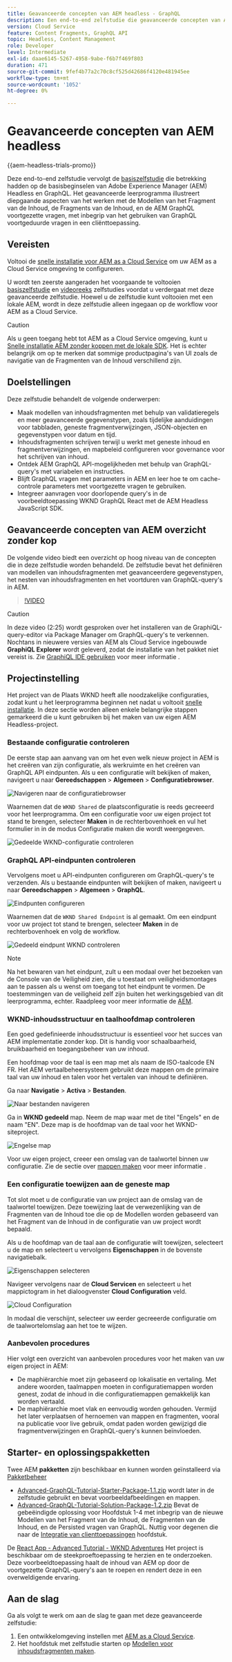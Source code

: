 ```yaml
---
title: Geavanceerde concepten van AEM headless - GraphQL
description: Een end-to-end zelfstudie die geavanceerde concepten van Adobe Experience Manager (AEM) GraphQL APIs illustreert.
version: Cloud Service
feature: Content Fragments, GraphQL API
topic: Headless, Content Management
role: Developer
level: Intermediate
exl-id: daae6145-5267-4958-9abe-f6b7f469f803
duration: 471
source-git-commit: 9fef4b77a2c70c8cf525d42686f4120e481945ee
workflow-type: tm+mt
source-wordcount: '1052'
ht-degree: 0%

---
```


# Geavanceerde concepten van AEM headless

{{aem-headless-trials-promo}}

Deze end-to-end zelfstudie vervolgt de [basiszelfstudie](../multi-step/overview.md) die betrekking hadden op de basisbeginselen van Adobe Experience Manager (AEM) Headless en GraphQL. Het geavanceerde leerprogramma illustreert diepgaande aspecten van het werken met de Modellen van het Fragment van de Inhoud, de Fragments van de Inhoud, en de AEM GraphQL voortgezette vragen, met inbegrip van het gebruiken van GraphQL voortgeduurde vragen in een cliënttoepassing.

## Vereisten

Voltooi de [snelle installatie voor AEM as a Cloud Service](../quick-setup/cloud-service.md) om uw AEM as a Cloud Service omgeving te configureren.

U wordt ten zeerste aangeraden het voorgaande te voltooien [basiszelfstudie](../multi-step/overview.md) en [videoreeks](../video-series/modeling-basics.md) zelfstudies voordat u verdergaat met deze geavanceerde zelfstudie. Hoewel u de zelfstudie kunt voltooien met een lokale AEM, wordt in deze zelfstudie alleen ingegaan op de workflow voor AEM as a Cloud Service.

>[!CAUTION]
>
>Als u geen toegang hebt tot AEM as a Cloud Service omgeving, kunt u [Snelle installatie AEM zonder koppen met de lokale SDK](https://experienceleague.adobe.com/docs/experience-manager-learn/getting-started-with-aem-headless/graphql/quick-setup/local-sdk.html). Het is echter belangrijk om op te merken dat sommige productpagina&#39;s van UI zoals de navigatie van de Fragmenten van de Inhoud verschillend zijn.



## Doelstellingen

Deze zelfstudie behandelt de volgende onderwerpen:

* Maak modellen van inhoudsfragmenten met behulp van validatieregels en meer geavanceerde gegevenstypen, zoals tijdelijke aanduidingen voor tabbladen, geneste fragmentverwijzingen, JSON-objecten en gegevenstypen voor datum en tijd.
* Inhoudsfragmenten schrijven terwijl u werkt met geneste inhoud en fragmentverwijzingen, en mapbeleid configureren voor governance voor het schrijven van inhoud.
* Ontdek AEM GraphQL API-mogelijkheden met behulp van GraphQL-query&#39;s met variabelen en instructies.
* Blijft GraphQL vragen met parameters in AEM en leer hoe te om cache-controle parameters met voortgezette vragen te gebruiken.
* Integreer aanvragen voor doorlopende query&#39;s in de voorbeeldtoepassing WKND GraphQL React met de AEM Headless JavaScript SDK.

## Geavanceerde concepten van AEM overzicht zonder kop

De volgende video biedt een overzicht op hoog niveau van de concepten die in deze zelfstudie worden behandeld. De zelfstudie bevat het definiëren van modellen van inhoudsfragmenten met geavanceerdere gegevenstypen, het nesten van inhoudsfragmenten en het voortduren van GraphQL-query&#39;s in AEM.

>[!VIDEO](https://video.tv.adobe.com/v/340035?quality=12&learn=on)

>[!CAUTION]
>
>In deze video (2:25) wordt gesproken over het installeren van de GraphiQL-query-editor via Package Manager om GraphQL-query&#39;s te verkennen. Nochtans in nieuwere versies van AEM als Cloud Service ingebouwde **GraphiQL Explorer** wordt geleverd, zodat de installatie van het pakket niet vereist is. Zie [GraphiQL IDE gebruiken](https://experienceleague.adobe.com/docs/experience-manager-cloud-service/content/headless/graphql-api/graphiql-ide.html) voor meer informatie .


## Projectinstelling

Het project van de Plaats WKND heeft alle noodzakelijke configuraties, zodat kunt u het leerprogramma beginnen net nadat u voltooit [snelle installatie](../quick-setup/cloud-service.md). In deze sectie worden alleen enkele belangrijke stappen gemarkeerd die u kunt gebruiken bij het maken van uw eigen AEM Headless-project.


### Bestaande configuratie controleren

De eerste stap aan aanvang van om het even welk nieuw project in AEM is het creëren van zijn configuratie, als werkruimte en het creëren van GraphQL API eindpunten. Als u een configuratie wilt bekijken of maken, navigeert u naar **Gereedschappen** > **Algemeen** > **Configuratiebrowser**.

![Navigeren naar de configuratiebrowser](assets/overview/create-configuration.png)

Waarnemen dat de `WKND Shared` de plaatsconfiguratie is reeds gecreeerd voor het leerprogramma. Om een configuratie voor uw eigen project tot stand te brengen, selecteer **Maken** in de rechterbovenhoek en vul het formulier in in de modus Configuratie maken die wordt weergegeven.

![Gedeelde WKND-configuratie controleren](assets/overview/review-wknd-shared-configuration.png)

### GraphQL API-eindpunten controleren

Vervolgens moet u API-eindpunten configureren om GraphQL-query&#39;s te verzenden. Als u bestaande eindpunten wilt bekijken of maken, navigeert u naar **Gereedschappen** > **Algemeen** > **GraphQL**.

![Eindpunten configureren](assets/overview/endpoints.png)

Waarnemen dat de `WKND Shared Endpoint` is al gemaakt. Om een eindpunt voor uw project tot stand te brengen, selecteer **Maken** in de rechterbovenhoek en volg de workflow.

![Gedeeld eindpunt WKND controleren](assets/overview/review-wknd-shared-endpoint.png)

>[!NOTE]
>
> Na het bewaren van het eindpunt, zult u een modaal over het bezoeken van de Console van de Veiligheid zien, die u toestaat om veiligheidsmontages aan te passen als u wenst om toegang tot het eindpunt te vormen. De toestemmingen van de veiligheid zelf zijn buiten het werkingsgebied van dit leerprogramma, echter. Raadpleeg voor meer informatie de [AEM](https://experienceleague.adobe.com/docs/experience-manager-65/administering/security/security.html).

### WKND-inhoudsstructuur en taalhoofdmap controleren

Een goed gedefinieerde inhoudsstructuur is essentieel voor het succes van AEM implementatie zonder kop. Dit is handig voor schaalbaarheid, bruikbaarheid en toegangsbeheer van uw inhoud.

Een hoofdmap voor de taal is een map met als naam de ISO-taalcode EN FR. Het AEM vertaalbeheersysteem gebruikt deze mappen om de primaire taal van uw inhoud en talen voor het vertalen van inhoud te definiëren.

Ga naar **Navigatie** > **Activa** > **Bestanden**.

![Naar bestanden navigeren](assets/overview/files.png)

Ga in **WKND gedeeld** map. Neem de map waar met de titel &quot;Engels&quot; en de naam &quot;EN&quot;. Deze map is de hoofdmap van de taal voor het WKND-siteproject.

![Engelse map](assets/overview/english.png)

Voor uw eigen project, creeer een omslag van de taalwortel binnen uw configuratie. Zie de sectie over [mappen maken](/help/headless-tutorial/graphql/advanced-graphql/author-content-fragments.md#create-folders) voor meer informatie .

### Een configuratie toewijzen aan de geneste map

Tot slot moet u de configuratie van uw project aan de omslag van de taalwortel toewijzen. Deze toewijzing laat de verwezenlijking van de Fragmenten van de Inhoud toe die op de Modellen worden gebaseerd van het Fragment van de Inhoud in de configuratie van uw project wordt bepaald.

Als u de hoofdmap van de taal aan de configuratie wilt toewijzen, selecteert u de map en selecteert u vervolgens **Eigenschappen** in de bovenste navigatiebalk.

![Eigenschappen selecteren](assets/overview/properties.png)

Navigeer vervolgens naar de **Cloud Servicen** en selecteert u het mappictogram in het dialoogvenster **Cloud Configuration** veld.

![Cloud Configuration](assets/overview/cloud-conf.png)

In modaal die verschijnt, selecteer uw eerder gecreeerde configuratie om de taalwortelomslag aan het toe te wijzen.

### Aanbevolen procedures

Hier volgt een overzicht van aanbevolen procedures voor het maken van uw eigen project in AEM:

* De maphiërarchie moet zijn gebaseerd op lokalisatie en vertaling. Met andere woorden, taalmappen moeten in configuratiemappen worden genest, zodat de inhoud in die configuratiemappen gemakkelijk kan worden vertaald.
* De maphiërarchie moet vlak en eenvoudig worden gehouden. Vermijd het later verplaatsen of hernoemen van mappen en fragmenten, vooral na publicatie voor live gebruik, omdat paden worden gewijzigd die fragmentverwijzingen en GraphQL-query&#39;s kunnen beïnvloeden.

## Starter- en oplossingspakketten

Twee AEM **pakketten** zijn beschikbaar en kunnen worden geïnstalleerd via [Pakketbeheer](/help/headless-tutorial/graphql/advanced-graphql/author-content-fragments.md#sample-content)

* [Advanced-GraphQL-Tutorial-Starter-Package-1.1.zip](/help/headless-tutorial/graphql/advanced-graphql/assets/tutorial-files/Advanced-GraphQL-Tutorial-Starter-Package-1.1.zip) wordt later in de zelfstudie gebruikt en bevat voorbeeldafbeeldingen en mappen.
* [Advanced-GraphQL-Tutorial-Solution-Package-1.2.zip](/help/headless-tutorial/graphql/advanced-graphql/assets/tutorial-files/Advanced-GraphQL-Tutorial-Solution-Package-1.2.zip) Bevat de gebeëindigde oplossing voor Hoofdstuk 1-4 met inbegrip van de nieuwe Modellen van het Fragment van de Inhoud, de Fragmenten van de Inhoud, en de Persisted vragen van GraphQL. Nuttig voor degenen die naar de [Integratie van clienttoepassingen](/help/headless-tutorial/graphql/advanced-graphql/client-application-integration.md) hoofdstuk.


De [React App - Advanced Tutorial - WKND Adventures](https://github.com/adobe/aem-guides-wknd-graphql/blob/main/advanced-tutorial/README.md) Het project is beschikbaar om de steekproeftoepassing te herzien en te onderzoeken. Deze voorbeeldtoepassing haalt de inhoud van AEM op door de voortgezette GraphQL-query&#39;s aan te roepen en rendert deze in een overweldigende ervaring.

## Aan de slag

Ga als volgt te werk om aan de slag te gaan met deze geavanceerde zelfstudie:

1. Een ontwikkelomgeving instellen met [AEM as a Cloud Service](../quick-setup/cloud-service.md).
1. Het hoofdstuk met zelfstudie starten op [Modellen voor inhoudsfragmenten maken](/help/headless-tutorial/graphql/advanced-graphql/create-content-fragment-models.md).

